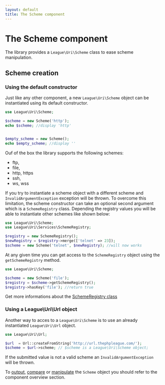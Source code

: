 ```yaml
---
layout: default
title: The Scheme component
---
```


# The Scheme component

The library provides a `League\Uri\Scheme` class to ease scheme manipulation.

## Scheme creation

### Using the default constructor

Just like any other component, a new `League\Uri\Scheme` object can be instantiated using its default constructor.

~~~php
use League\Uri\Scheme;

$scheme = new Scheme('http');
echo $scheme; //display 'http'


$empty_scheme = new Scheme();
echo $empty_scheme; //display ''
~~~

Ouf of the box the library supports the following schemes:

- ftp,
- file,
- http, https
- ssh,
- ws, wss

If you try to instantiate a scheme object with a different scheme and `InvalidArgumentException` exception will be thrown. To overcome this limitation, the scheme constructor can take an optional second argument which is a `SchemeRegistry` class. Depending the registry values you will be able to instantiate other schemes like shown below:

~~~php
use League\Uri\Scheme;
use League\Uri\Services\SchemeRegistry;

$registry = new SchemeRegistry();
$newRegistry = $registry->merge(['telnet' => 23]);
$scheme = new Scheme('telnet', $newRegistry); //will now works
~~~

At any given time you can get access to the `SchemeRegistry` object using the `getSchemeRegistry` method.

~~~php
use League\Uri\Scheme;

$scheme = new Scheme('file');
$registry = $scheme->getSchemeRegistry();
$registry->hasKey('file'); //return true
~~~

Get more informations about the [SchemeRegistry class](/4.0/services/scheme-registration/)

### Using a League\Uri\Url object

Another way to acces to a `League\Uri\Scheme` is to use an already instantiated `League\Uri\Url` object.

~~~php
use League\Uri\Url;

$url  = Url::createFromString('http://url.thephpleague.com/');
$scheme = $url->scheme; // $scheme is a League\Uri\Scheme object;
~~~

<p class="message-warning">If the submitted value is not a valid scheme an <code>InvalidArgumentException</code> will be thrown.</p>

To [output](/4.0/components/overview/#components-string-representations), [compare](/4.0/components/overview/#components-comparison) or [manipulate](/4.0/components/overview/#components-modification) the `Scheme` object you should refer to the component overview section.